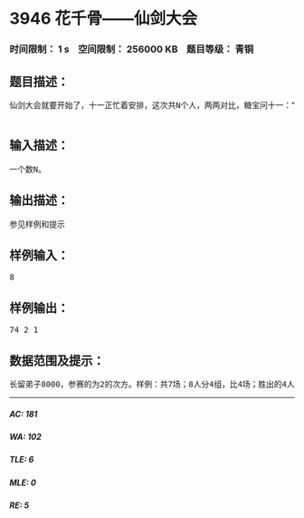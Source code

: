 # 3946 花千骨——仙剑大会   
### 时间限制： 1 s&nbsp;&nbsp;&nbsp;&nbsp;空间限制： 256000 KB&nbsp;&nbsp;&nbsp;&nbsp;题目等级： 青铜  
## 题目描述：  

<pre>
仙剑大会就要开始了，十一正忙着安排，这次共N个人，两两对比，糖宝问十一：“十一师兄，十一师兄！按长留的比赛方法，要比几场？怎么比啊”，于是，十一师兄萌化了。  

</pre>
  
  
## 输入描述：  

<pre>
一个数N。
</pre>
  
  
## 输出描述：  

<pre>
参见样例和提示
</pre>
  
  
## 样例输入：  

<pre>
8
</pre>
  
  
## 样例输出：  

<pre>
74 2 1
</pre>
  
  
## 数据范围及提示：  

<pre>
长留弟子8000，参赛的为2的次方。样例：共7场；8人分4组，比4场；胜出的4人分2组，比2场；胜出的2人分1组，比1场；
</pre>
  
  
***  

##### AC: 181  
##### WA: 102  
##### TLE: 6  
##### MLE: 0  
##### RE: 5  
